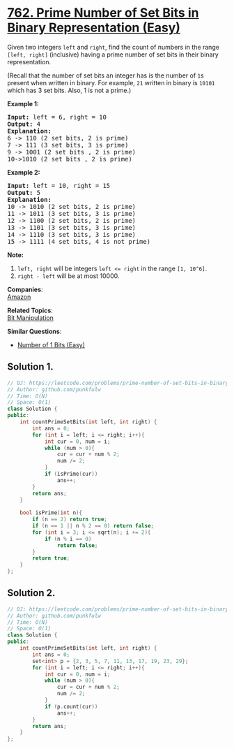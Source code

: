 # [762. Prime Number of Set Bits in Binary Representation (Easy)](https://leetcode.com/problems/prime-number-of-set-bits-in-binary-representation/)

<p>Given two integers <code>left</code> and <code>right</code>, find the count of numbers in the range <code>[left, right]</code> (inclusive) having a prime number of set bits in their binary representation.</p>

<p>(Recall that the number of set bits an integer has is the number of <code>1</code>s present when written in binary.  For example, <code>21</code> written in binary is <code>10101</code> which has 3 set bits.  Also, 1 is not a prime.)</p>


<p><strong>Example 1:</strong></p>
<pre>
<strong>Input:</strong> left = 6, right = 10
<strong>Output:</strong> 4
<strong>Explanation:</strong> 
6 -> 110 (2 set bits, 2 is prime)
7 -> 111 (3 set bits, 3 is prime)
9 -> 1001 (2 set bits , 2 is prime)
10->1010 (2 set bits , 2 is prime)
</pre>


<p><strong>Example 2:</strong></p>
<pre>
<strong>Input:</strong> left = 10, right = 15
<strong>Output:</strong> 5
<strong>Explanation:</strong> 
10 -> 1010 (2 set bits, 2 is prime)
11 -> 1011 (3 set bits, 3 is prime)
12 -> 1100 (2 set bits, 2 is prime)
13 -> 1101 (3 set bits, 3 is prime)
14 -> 1110 (3 set bits, 3 is prime)
15 -> 1111 (4 set bits, 4 is not prime)
</pre>

<p><b>Note:</b><br></p><ol>
<li><code>left, right</code> will be integers <code>left &lt;= right</code> in the range <code>[1, 10^6]</code>.</li>
<li><code>right - left</code> will be at most 10000.</li>
</ol><p></p>

**Companies**:  
[Amazon](https://leetcode.com/company/amazon)

**Related Topics**:  
[Bit Manipulation](https://leetcode.com/tag/bit-manipulation/)

**Similar Questions**:
* [Number of 1 Bits (Easy)](https://leetcode.com/problems/number-of-1-bits/)

## Solution 1.

```cpp
// OJ: https://leetcode.com/problems/prime-number-of-set-bits-in-binary-representation/
// Author: github.com/punkfulw
// Time: O(N)
// Space: O(1)
class Solution {
public:
    int countPrimeSetBits(int left, int right) {
        int ans = 0;
        for (int i = left; i <= right; i++){
            int cur = 0, num = i;
            while (num > 0){
                cur = cur + num % 2;
                num /= 2;
            }
            if (isPrime(cur))
                ans++;
        }
        return ans;
    }
    
    bool isPrime(int n){
        if (n == 2) return true;
        if (n == 1 || n % 2 == 0) return false;
        for (int i = 3; i <= sqrt(n); i += 2){
            if (n % i == 0)
                return false;
        }
        return true;
    }
};
```

## Solution 2.

```cpp
// OJ: https://leetcode.com/problems/prime-number-of-set-bits-in-binary-representation/
// Author: github.com/punkfulw
// Time: O(N)
// Space: O(1)
class Solution {
public:
    int countPrimeSetBits(int left, int right) {
        int ans = 0;
        set<int> p = {2, 3, 5, 7, 11, 13, 17, 19, 23, 29};
        for (int i = left; i <= right; i++){
            int cur = 0, num = i;
            while (num > 0){
                cur = cur + num % 2;
                num /= 2;
            }
            if (p.count(cur))
                ans++;
        }
        return ans;
    }
};
```
